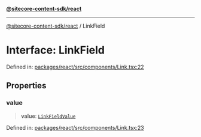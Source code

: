[**@sitecore-content-sdk/react**](../README.md)

***

[@sitecore-content-sdk/react](../README.md) / LinkField

# Interface: LinkField

Defined in: [packages/react/src/components/Link.tsx:22](https://github.com/Sitecore/content-sdk/blob/0368ee89b256e5717d28a2086597ae659abd51a0/packages/react/src/components/Link.tsx#L22)

## Properties

### value

> **value**: [`LinkFieldValue`](LinkFieldValue.md)

Defined in: [packages/react/src/components/Link.tsx:23](https://github.com/Sitecore/content-sdk/blob/0368ee89b256e5717d28a2086597ae659abd51a0/packages/react/src/components/Link.tsx#L23)
